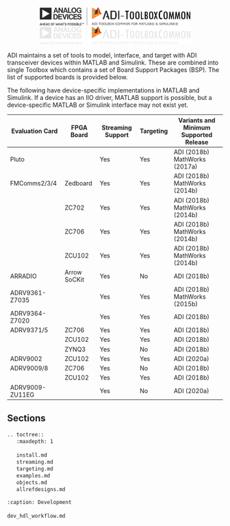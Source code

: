 <!-- Hide header and click button -->
<style>
  .md-typeset h1,
  .md-content__button {
    display: none;
  }
</style>

<br>
<center>
<div style="width:70%;">
<div id="indexlogo_dark">
<img src="_static/logos/logo_black.png" alt="PyADI-IIO Logo" />
</div>
<div id="indexlogo_light">
<img src="_static/logos/logo_white.png" alt="PyADI-IIO Logo" />
</div>
</div>
</center>

<!-- # Analog Devices, Inc. Transceiver Toolbox -->


ADI maintains a set of tools to model, interface, and target with ADI transceiver devices within MATLAB and Simulink. These are combined into single Toolbox which contains a set of Board Support Packages (BSP). The list of supported boards is provided below.

The following have device-specific implementations in MATLAB and Simulink. If a device has an IIO driver, MATLAB support is possible, but a device-specific MATLAB or Simulink interface may not exist yet.


| Evaluation Card | FPGA Board | Streaming Support | Targeting | Variants and Minimum Supported Release |
| --------- | --------- | --------- | --------- | --------- |
| Pluto |  | Yes | Yes | ADI (2018b) MathWorks (2017a) |
| FMComms2/3/4 | Zedboard | Yes | Yes | ADI (2018b) MathWorks (2014b) |
| | ZC702 | Yes | Yes | ADI (2018b) MathWorks (2014b) |
| | ZC706 | Yes | Yes | ADI (2018b) MathWorks (2014b) |
| | ZCU102 | Yes | Yes | ADI (2018b) MathWorks (2014b) |
| ARRADIO | Arrow SoCKit | Yes | No | ADI (2018b) |
| ADRV9361-Z7035 |  | Yes | Yes | ADI (2018b) MathWorks (2015b) |
| ADRV9364-Z7020 |  | Yes | Yes | ADI (2018b) |
| ADRV9371/5 | ZC706 | Yes | Yes | ADI (2018b) |
| | ZCU102 | Yes | Yes | ADI (2018b) |
| | ZYNQ3 | Yes | No | ADI (2018b) |
| ADRV9002 | ZCU102 | Yes | Yes | ADI (2020a) |
| ADRV9009/8 | ZC706 | Yes | No | ADI (2018b) |
| | ZCU102 | Yes | Yes | ADI (2018b) |
| ADRV9009-ZU11EG |  | Yes | No | ADI (2020a) |



## Sections

```{eval-rst}
.. toctree::
   :maxdepth: 1

   install.md
   streaming.md
   targeting.md
   examples.md
   objects.md
   allrefdesigns.md

```

```{toctree}
:caption: Development

dev_hdl_workflow.md
```

